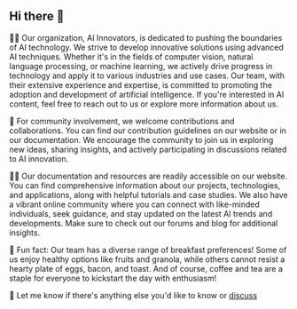 ## Hi there 👋



🙋‍♀️ Our organization, AI Innovators, is dedicated to pushing the boundaries of AI technology. We strive to develop innovative solutions using advanced AI techniques. Whether it's in the fields of computer vision, natural language processing, or machine learning, we actively drive progress in technology and apply it to various industries and use cases. Our team, with their extensive experience and expertise, is committed to promoting the adoption and development of artificial intelligence. If you're interested in AI content, feel free to reach out to us or explore more information about us.

🌈 For community involvement, we welcome contributions and collaborations. You can find our contribution guidelines on our website or in our documentation. We encourage the community to join us in exploring new ideas, sharing insights, and actively participating in discussions related to AI innovation.

👩‍💻 Our documentation and resources are readily accessible on our website. You can find comprehensive information about our projects, technologies, and applications, along with helpful tutorials and case studies. We also have a vibrant online community where you can connect with like-minded individuals, seek guidance, and stay updated on the latest AI trends and developments. Make sure to check out our forums and blog for additional insights.

🍿 Fun fact: Our team has a diverse range of breakfast preferences! Some of us enjoy healthy options like fruits and granola, while others cannot resist a hearty plate of eggs, bacon, and toast. And of course, coffee and tea are a staple for everyone to kickstart the day with enthusiasm!

🧙 Let me know if there's anything else you'd like to know or [discuss](https://t.me/+vAz8mXsCnZ9lMTBh)


